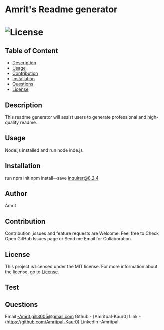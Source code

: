 # Amrit's Readme generator
# ![License](https://img.shields.io/badge/license-MIT-Orange)

## Table of Content
 - [Description](#description)
 - [Usage](#usage)
 - [Contribution](#contribution)
 - [Installation](#installation)
 - [Questions](#questions)
 - [License](#license)



## Description
  This readme generator will assist users to generate professional and high-quality readme. 

## Usage
 Node.js installed and run  node inde.js

## Installation
  run npm init       npm install--save inquirer@8.2.4

## Author 
 Amrit

## Contribution
 Contribution ,issues and feature requests are Welcome.
 Feel free to Check Open GitHub Issues page or Send me Email for Collaboration. 

## License
  This project is licensed under the MIT license. For more information about the license, go to [License](https://choosealicense.com/licenses/mit/).


## Test
 

## Questions
 Email -Amrit.gill3005@gmail.com
 Github - [Amritpal-Kaur0]      Link -(https://github.com/Amritpal-Kaur0)
 LinkedIn -Amritpal
  